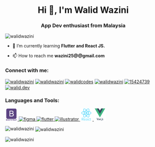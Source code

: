 <!--
**walidwazini/walidwazini** is a ✨ _special_ ✨ repository because its `README.md` (this file) appears on your GitHub profile.

Here are some ideas to get you started:

- 🔭 I’m currently working on ...
- 🌱 I’m currently learning ...
- 👯 I’m looking to collaborate on ...
- 🤔 I’m looking for help with ...
- 💬 Ask me about ...
- 📫 How to reach me: ...
- 😄 Pronouns: ...
- ⚡ Fun fact: ...
-->
<h1 align="center">Hi 👋, I'm Walid Wazini</h1>
<h3 align="center">App Dev enthusiast from Malaysia</h3>

<p align="left"> <img src="https://komarev.com/ghpvc/?username=walidwazini&label=Profile%20views&color=c577c2&style=flat" alt="walidwazini" /> </p>

- 🌱 I’m currently learning **Flutter and React JS.**

- 📫 How to reach me **wazini25@@gmail.com**

<h3 align="left">Connect with me:</h3>
<p align="left">
<a href="https://codepen.io/walidwazini" target="blank"><img align="center" src="https://raw.githubusercontent.com/rahuldkjain/github-profile-readme-generator/master/src/images/icons/Social/codepen.svg" alt="walidwazini" height="30" width="40" /></a>
<a href="https://dev.to/walidwazini" target="blank"><img align="center" src="https://cdn.jsdelivr.net/npm/simple-icons@3.0.1/icons/dev-dot-to.svg" alt="walidwazini" height="30" width="40" /></a>
<a href="https://twitter.com/walidcodes" target="blank"><img align="center" src="https://raw.githubusercontent.com/rahuldkjain/github-profile-readme-generator/master/src/images/icons/Social/twitter.svg" alt="walidcodes" height="30" width="40" /></a>
<a href="https://linkedin.com/in/walidwazini" target="blank"><img align="center" src="https://raw.githubusercontent.com/rahuldkjain/github-profile-readme-generator/master/src/images/icons/Social/linked-in-alt.svg" alt="walidwazini" height="30" width="40" /></a>
<a href="https://stackoverflow.com/users/15424739" target="blank"><img align="center" src="https://raw.githubusercontent.com/rahuldkjain/github-profile-readme-generator/master/src/images/icons/Social/stack-overflow.svg" alt="15424739" height="30" width="40" /></a>
<a href="https://instagram.com/walid.dev" target="blank"><img align="center" src="https://raw.githubusercontent.com/rahuldkjain/github-profile-readme-generator/master/src/images/icons/Social/instagram.svg" alt="walid.dev" height="30" width="40" /></a>
</p>

<h3 align="left">Languages and Tools:</h3>
<p align="left"> <a href="https://getbootstrap.com" target="_blank"> <img src="https://raw.githubusercontent.com/devicons/devicon/master/icons/bootstrap/bootstrap-plain-wordmark.svg" alt="bootstrap" width="40" height="40"/> </a> <a href="https://www.figma.com/" target="_blank"> <img src="https://www.vectorlogo.zone/logos/figma/figma-icon.svg" alt="figma" width="40" height="40"/> </a> <a href="https://flutter.dev" target="_blank"> <img src="https://www.vectorlogo.zone/logos/flutterio/flutterio-icon.svg" alt="flutter" width="40" height="40"/> </a> <a href="https://www.adobe.com/in/products/illustrator.html" target="_blank"> <img src="https://www.vectorlogo.zone/logos/adobe_illustrator/adobe_illustrator-icon.svg" alt="illustrator" width="40" height="40"/> </a> <a href="https://reactjs.org/" target="_blank"> <img src="https://raw.githubusercontent.com/devicons/devicon/master/icons/react/react-original-wordmark.svg" alt="react" width="40" height="40"/> </a> <a href="https://vuejs.org/" target="_blank"> <img src="https://raw.githubusercontent.com/devicons/devicon/master/icons/vuejs/vuejs-original-wordmark.svg" alt="vuejs" width="40" height="40"/> </a> </p>

<p><img align="left" src="https://github-readme-stats.vercel.app/api/top-langs?username=walidwazini&show_icons=true&theme=nightowl&locale=en&layout=compact" alt="walidwazini" /></p>

<p>&nbsp;<img align="center" src="https://github-readme-stats.vercel.app/api?username=walidwazini&show_icons=true&theme=nightowl&locale=en" alt="walidwazini" /></p>

<p><img align="center" src="https://github-readme-streak-stats.herokuapp.com/?user=walidwazini&theme=nightowl" alt="walidwazini" /></p>

